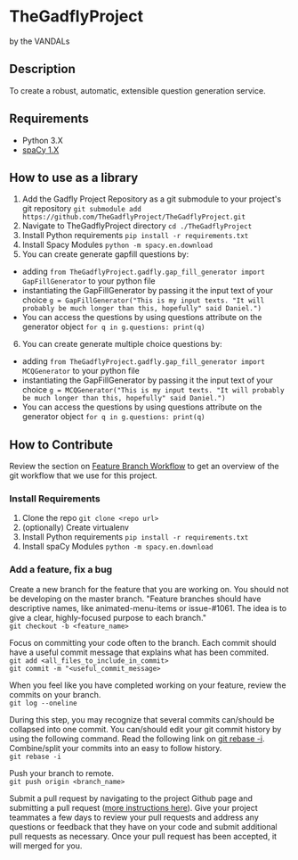 # TheGadflyProject
by the VANDALs

## Description
To create a robust, automatic, extensible question generation service.

## Requirements
- Python 3.X
- [spaCy 1.X](https://spacy.io)

## How to use as a library
1. Add the Gadfly Project Repository as a git submodule to your project's git repository `git submodule add https://github.com/TheGadflyProject/TheGadflyProject.git`
2. Navigate to TheGadflyProject directory `cd ./TheGadflyProject`
3. Install Python requirements `pip install -r requirements.txt`
4. Install Spacy Modules `python -m spacy.en.download`
5. You can create generate gapfill questions by:
  - adding `from TheGadflyProject.gadfly.gap_fill_generator import GapFillGenerator` to your python file
  - instantiating the GapFillGenerator by passing it the input text of your choice `g = GapFillGenerator("This is my input texts. "It will probably be much longer than this, hopefully" said Daniel.")`
  - You can access the questions by using questions attribute on the generator object `for q in g.questions: print(q)`
6. You can create generate multiple choice questions by:
  - adding `from TheGadflyProject.gadfly.gap_fill_generator import MCQGenerator` to your python file
  - instantiating the GapFillGenerator by passing it the input text of your choice `g = MCQGenerator("This is my input texts. "It will probably be much longer than this, hopefully" said Daniel.")`
  - You can access the questions by using questions attribute on the generator object `for q in g.questions: print(q)`

## How to Contribute
Review the section on [Feature Branch Workflow](https://www.atlassian.com/git/tutorials/comparing-workflows/feature-branch-workflow) to get an overview of the git workflow that we use for this project.  

### Install Requirements
1. Clone the repo `git clone <repo url>`
2. (optionally) Create virtualenv
3. Install Python requirements `pip install -r requirements.txt`
4. Install spaCy Modules `python -m spacy.en.download`

### Add a feature, fix a bug
Create a new branch for the feature that you are working on. You should not be developing on the master branch. "Feature branches should have descriptive names, like animated-menu-items or issue-#1061. The idea is to give a clear, highly-focused purpose to each branch."   
`git checkout -b <feature_name>`

Focus on committing your code often to the branch. Each commit should have a useful commit message that explains what has been commited.  
`git add <all_files_to_include_in_commit>`  
`git commit -m "<useful_commit_message>`

When you feel like you have completed working on your feature, review the commits on your branch.  
`git log --oneline`

During this step, you may recognize that several commits can/should be collapsed into one commit. You can/should edit your git commit history by using the following command. Read the following link on [git rebase -i](https://github.com/vijayv/TheGadflyProject/new/master?readme=1). Combine/split your commits into an easy to follow history.  
`git rebase -i`

Push your branch to remote.  
`git push origin <branch_name>`

Submit a pull request by navigating to the project Github page and submitting a pull request ([more instructions here](https://help.github.com/articles/using-pull-requests/)). Give your project teammates a few days to review your pull requests and address any questions or feedback that they have on your code and submit additional pull requests as necessary. Once your pull request has been accepted, it will merged for you.

